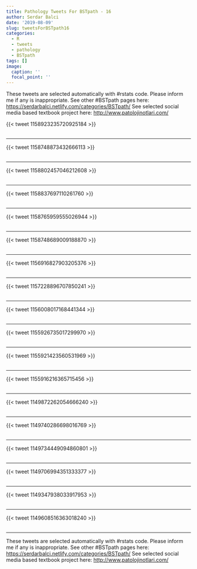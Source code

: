 ```yaml
---
title: Pathology Tweets For BSTpath - 16
author: Serdar Balci
date: '2019-08-09'
slug: tweetsForBSTpath16
categories:
  - R
  - tweets
  - pathology
  - BSTpath
tags: []
image:
  caption: ''
  focal_point: ''
---
```



These tweets are selected automatically with #rstats code. Please inform me if any is inappropriate.
See other #BSTpath pages here: https://serdarbalci.netlify.com/categories/BSTpath/ 
See selected social media based textbook project here: http://www.patolojinotlari.com/

{{< tweet 1158923235720925184 >}}
<br>
<br>
<hr>
{{< tweet 1158748873432666113 >}}
<br>
<br>
<hr>
{{< tweet 1158802457046212608 >}}
<br>
<br>
<hr>
{{< tweet 1158837697110261760 >}}
<br>
<br>
<hr>
{{< tweet 1158765959555026944 >}}
<br>
<br>
<hr>
{{< tweet 1158748689009188870 >}}
<br>
<br>
<hr>
{{< tweet 1156916827903205376 >}}
<br>
<br>
<hr>
{{< tweet 1157228896707850241 >}}
<br>
<br>
<hr>
{{< tweet 1156008017168441344 >}}
<br>
<br>
<hr>
{{< tweet 1155926735017299970 >}}
<br>
<br>
<hr>
{{< tweet 1155921423560531969 >}}
<br>
<br>
<hr>
{{< tweet 1155916216365715456 >}}
<br>
<br>
<hr>
{{< tweet 1149872262054666240 >}}
<br>
<br>
<hr>
{{< tweet 1149740286698016769 >}}
<br>
<br>
<hr>
{{< tweet 1149734449094860801 >}}
<br>
<br>
<hr>
{{< tweet 1149706994351333377 >}}
<br>
<br>
<hr>
{{< tweet 1149347938033917953 >}}
<br>
<br>
<hr>
{{< tweet 1149608516363018240 >}}
<br>
<br>
<hr>


These tweets are selected automatically with #rstats code. Please inform me if any is inappropriate.
See other #BSTpath pages here: https://serdarbalci.netlify.com/categories/BSTpath/ 
See selected social media based textbook project here: http://www.patolojinotlari.com/
